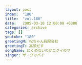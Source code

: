```yaml
---
layout: post
index:  "180"
title:  "vol.180"
date:   2005-03-10 12:00:00 +0300
categories: archive
tags: []
youtube: "180"
greetingM: 松ちゃん有限会社
greetingT: 高須だす
songName: にくめないのがニクイのサ
singer: ザ・グッバイ
---
```

